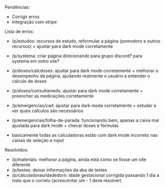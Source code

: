 Pendências:

- Corrigir erros
- Integração com stripe

Lista de erros:

- /p/estudos: recursos de estudo, reformular a página (pomodoro e outros recursos) + ajustar para dark mode corretamente
- /p/systema: criar página direcionando para grupo discord? para systema em outro site?
- /p/doses/calcdoses: ajustar para dark mode corretamente + melhorar o desempenho da página, ajudando realmente o usuário a entender o cálculo de doses
- /p/doses/consultameds: ajustar para dark mode corretamente + preencher as medicações corretamente
- /p/emergencias/cad: ajustar para dark mode corretamente + estudar e ver quais cálculos são necessários
- /p/emergencias/folha-de-parada: funcionando bem, apenas a caixa mal ajustada para dark mode + checar doses e fórmulas

- basicamente todas as calculadoras estão com dark mode incorreto nas caixas de seleção e input

Resolvidos:

- /p/materiais: melhorar a página, ainda está como se fosse um site diferente
- /p/testes: deixar informações da aba de testes
- /p/calculadoras/idadedorn: idade gestacional corrigida passando 1 dia a mais que o correto (acrescentar um - 1 deve resolver)
